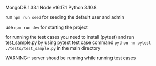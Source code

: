 MongoDB 1.33.1
Node v16.17.1
Python 3.10.8 

run `npm run seed` for seeding the default user and admin

use `npm run dev` for starting the project 

for running the test cases you need to install (pytest) and run test_sample.py by using pytest
test case command `python -m pytest ./tests/test_sample.py` in the main directory          

WARNING:- server shoud be running while running test cases